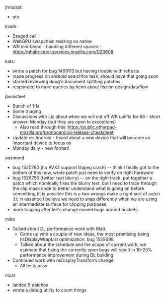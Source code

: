 jrmuizel:
  * pto

kvark
  * Szeged call
  * WebGPU swapchain resizing on native
  * WR mix-blend - handling different spaces - https://phabricator.services.mozilla.com/D20608

kats:
  * wrote a patch for bug 1499113 but having trouble with reftests
  * made progress on android searchfox task, should have that going soon
  * started reviewing doug's document splitting patches
  * responded to more queries by henri about fission design/dataflow

jbonisteel
  * Bunch of 1:1s
  * Some triaging 
  * Discussions with Liz about when we will cut off WR uplifts for 66 - short answer: Monday (but they are open to exceptions)
    * Also read through this: https://public.etherpad-mozilla.org/p/onboarding-release-cheatsheet
  * Update re: Android - heard about a new device that will become an important device to focus on
  * Monday daily - new format!

aosmond
  * bug 1520760 (no AVX2 support libjpeg crash) -- think I finally got to the bottom of this now, wrote patch just need to verify on right hardware
  * bug 1526756 (twitter text blurry) -- on the right track, put together a patch which nominally fixes the blurry text, but I need to trace through the clip mask code to better understand what is going on before committing (it is possible this is a two wrongs make a right sort of patch :)); in essence I believe we need to snap differently when we are using an intermediate surface for clipping purposes
  * more triaging after lee's change moved bugs around buckets

miko
  * Talked about DL performance work with Matt.
    * Came up with a couple of new ideas, the most promising being nsDisplayWrapList optimization, bug 1529698
    * Talked about the schedule and the scope of current work, we estimate that fixing the currently open bugs will result in 10-25% performance improvement during DL building
  * Continued work with nsDisplayTransform change
    * All tests pass

nical
  * landed 9 patches
  * wrote a debug utility to count things
